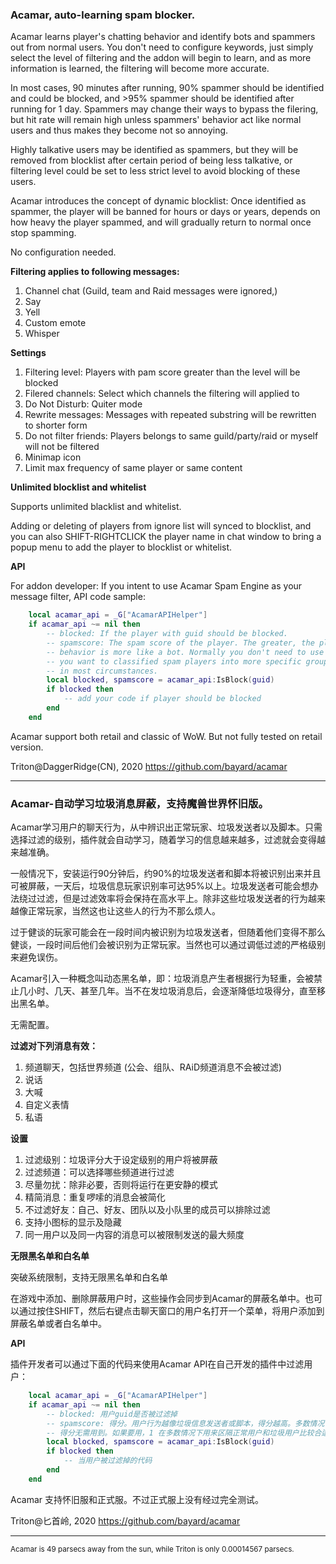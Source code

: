 ### Acamar, auto-learning spam blocker.

Acamar learns player's chatting behavior and identify bots and spammers out from normal users. You don't need to configure keywords, just simply select the level of filtering and the addon will begin to learn, and as more information is learned, the filtering will become more accurate. 

In most cases, 90 minutes after running, 90% spammer should be identified and could be blocked, and >95% spammer should be identified after running for 1 day. Spammers may change their ways to bypass the filering, but hit rate will remain high unless spammers' behavior act like normal users and thus makes they become not so annoying. 

Highly talkative users may be identified as spammers, but they will be removed from blocklist after certain period of being less talkative, or filtering level could be set to less strict level to avoid blocking of these users.

Acamar introduces the concept of dynamic blocklist: Once identified as spammer, the player will be banned for hours or days or years, depends on how heavy the player spammed, and will gradually return to normal once stop spamming.

No configuration needed.

**Filtering applies to following messages:**

1. Channel chat (Guild, team and Raid messages were ignored,)
2. Say
3. Yell
4. Custom emote
5. Whisper

**Settings**

1. Filtering level: Players with pam score greater than the level will be blocked
2. Filered channels: Select which channels the filtering will applied to
3. Do Not Disturb: Quiter mode
4. Rewrite messages: Messages with repeated substring will be rewritten to shorter form
5. Do not filter friends: Players belongs to same guild/party/raid or myself will not be filtered
6. Minimap icon
7. Limit max frequency of same player or same content

**Unlimited blocklist and whitelist**

Supports unlimited blacklist and whitelist.

Adding or deleting of players from ignore list will synced to blocklist, and you can also SHIFT-RIGHTCLICK the player name in chat window to bring a popup menu to add the player to blocklist or whitelist.

**API**

For addon developer: If you intent to use Acamar Spam Engine as your message filter, API code sample:

```lua
    local acamar_api = _G["AcamarAPIHelper"]
    if acamar_api ~= nil then
    	-- blocked: If the player with guid should be blocked.
    	-- spamscore: The spam score of the player. The greater, the player's 
    	-- behavior is more like a bot. Normally you don't need to use score unless 
    	-- you want to classified spam players into more specific groups. 1 is good
    	-- in most circumstances.
        local blocked, spamscore = acamar_api:IsBlock(guid)
        if blocked then
            -- add your code if player should be blocked
        end
    end
```

Acamar support both retail and classic of WoW. But not fully tested on retail version.

Triton@DaggerRidge(CN), 2020
https://github.com/bayard/acamar

------

### Acamar-自动学习垃圾消息屏蔽，支持魔兽世界怀旧版。

Acamar学习用户的聊天行为，从中辨识出正常玩家、垃圾发送者以及脚本。只需选择过滤的级别，插件就会自动学习，随着学习的信息越来越多，过滤就会变得越来越准确。

一般情况下，安装运行90分钟后，约90%的垃圾发送者和脚本将被识别出来并且可被屏蔽，一天后，垃圾信息玩家识别率可达95%以上。垃圾发送者可能会想办法绕过过滤，但是过滤效率将会保持在高水平上。除非这些垃圾发送者的行为越来越像正常玩家，当然这也让这些人的行为不那么烦人。

过于健谈的玩家可能会在一段时间内被识别为垃圾发送者，但随着他们变得不那么健谈，一段时间后他们会被识别为正常玩家。当然也可以通过调低过滤的严格级别来避免误伤。

Acamar引入一种概念叫动态黑名单，即：垃圾消息产生者根据行为轻重，会被禁止几小时、几天、甚至几年。当不在发垃圾消息后，会逐渐降低垃圾得分，直至移出黑名单。

无需配置。

**过滤对下列消息有效：**

1. 频道聊天，包括世界频道 (公会、组队、RAiD频道消息不会被过滤)
2. 说话
3. 大喊
4. 自定义表情
5. 私语

**设置**

1. 过滤级别：垃圾评分大于设定级别的用户将被屏蔽
2. 过滤频道：可以选择哪些频道进行过滤
3. 尽量勿扰：除非必要，否则将运行在更安静的模式
4. 精简消息：重复啰嗦的消息会被简化
5. 不过滤好友：自己、好友、团队以及小队里的成员可以排除过滤
6. 支持小图标的显示及隐藏
7. 同一用户以及同一内容的消息可以被限制发送的最大频度

**无限黑名单和白名单**

突破系统限制，支持无限黑名单和白名单

在游戏中添加、删除屏蔽用户时，这些操作会同步到Acamar的屏蔽名单中。也可以通过按住SHIFT，然后右键点击聊天窗口的用户名打开一个菜单，将用户添加到屏蔽名单或者白名单中。

**API**

插件开发者可以通过下面的代码来使用Acamar API在自己开发的插件中过滤用户：

```lua
    local acamar_api = _G["AcamarAPIHelper"]
    if acamar_api ~= nil then
    	-- blocked: 用户guid是否被过滤掉
    	-- spamscore: 得分。用户行为越像垃圾信息发送者或脚本，得分越高。多数情况下，
    	-- 得分无需用到。如果要用，1 在多数情况下用来区隔正常用户和垃圾用户比较合适。
        local blocked, spamscore = acamar_api:IsBlock(guid)
        if blocked then
            -- 当用户被过滤掉的代码
        end
    end
```

Acamar 支持怀旧服和正式服。不过正式服上没有经过完全测试。

Triton@匕首岭, 2020
https://github.com/bayard/acamar

------

<sub>Acamar is 49 parsecs away from the sun, while Triton is only 0.00014567 parsecs.</sub>